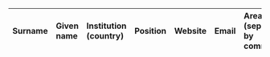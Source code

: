 | Surname | Given name | Institution (country) | Position | Website | Email | Areas (separate by commas) |
|:-|:-|:-|:-|:-|:-|:-|
